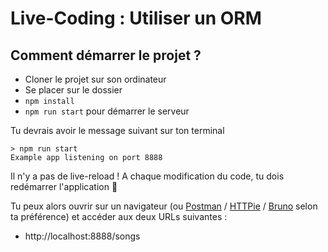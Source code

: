 # Live-Coding : Utiliser un ORM

## Comment démarrer le projet ?

- Cloner le projet sur son ordinateur
- Se placer sur le dossier
- `npm install`
- `npm run start` pour démarrer le serveur

Tu devrais avoir le message suivant sur ton terminal

```shell
> npm run start
Example app listening on port 8888
```

Il n'y a pas de live-reload ! A chaque modification du code, tu dois redémarrer l'application 😬

Tu peux alors ouvrir sur un navigateur (ou [Postman](https://www.postman.com/) / [HTTPie](https://httpie.io/) / [Bruno](https://www.usebruno.com/) selon ta préférence) et accéder aux deux URLs suivantes :

- http://localhost:8888/songs
